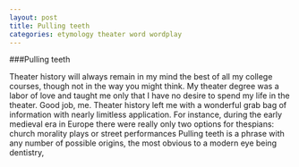```yaml
---
layout: post
title: Pulling teeth
categories: etymology theater word wordplay
---
```


###Pulling teeth

Theater history will always remain in my mind the best of all my college courses, though not in the way you might think. My theater degree was a labor of love and taught me only that I have no desire to spend my life in the theater. Good job, me.
Theater history left me with a wonderful grab bag of information with nearly limitless application. For instance, during the early medieval era in Europe there were really only two options for thespians: church morality plays or street performances
Pulling teeth is a phrase with any number of possible origins, the most obvious to a modern eye being dentistry,